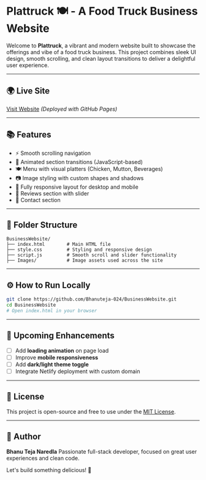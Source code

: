 # Plattruck 🍽️ - A Food Truck Business Website

Welcome to **Plattruck**, a vibrant and modern website built to showcase the offerings and vibe of a food truck business. This project combines sleek UI design, smooth scrolling, and clean layout transitions to deliver a delightful user experience.

---

## 🌍 Live Site

[Visit Website](https://bhanuteja-024.github.io/BusinessWebsite/) *(Deployed with GitHub Pages)*

---

## 📚 Features

* ⚡ Smooth scrolling navigation
* 🚀 Animated section transitions (JavaScript-based)
* 🍽️ Menu with visual platters (Chicken, Mutton, Beverages)
* 📷 Image styling with custom shapes and shadows
* 🌟 Fully responsive layout for desktop and mobile
* 🔎 Reviews section with slider
* 📣 Contact section

---

## 📂 Folder Structure

```
BusinessWebsite/
├── index.html        # Main HTML file
├── style.css         # Styling and responsive design
├── script.js         # Smooth scroll and slider functionality
├── Images/           # Image assets used across the site
```

---

## ⚙️ How to Run Locally

```bash
git clone https://github.com/Bhanuteja-024/BusinessWebsite.git
cd BusinessWebsite
# Open index.html in your browser
```

---

## 🚨 Upcoming Enhancements

* [ ] Add **loading animation** on page load
* [ ] Improve **mobile responsiveness**
* [ ] Add **dark/light theme toggle**
* [ ] Integrate Netlify deployment with custom domain

---

## 📄 License

This project is open-source and free to use under the [MIT License](LICENSE).

---

## 🧱 Author

**Bhanu Teja Naredla**
Passionate full-stack developer, focused on great user experiences and clean code.

Let's build something delicious! 🍲
